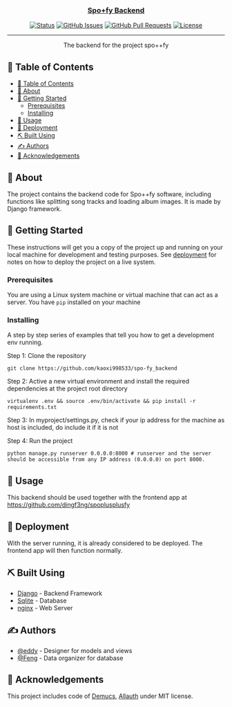 <p align="center">
  <a href="" rel="noopener">
</p>

<h3 align="center">Spo+fy Backend</h3>

<div align="center">

[![Status](https://img.shields.io/badge/status-active-success.svg)]()
[![GitHub Issues](https://img.shields.io/github/issues/kylelobo/The-Documentation-Compendium.svg)](https://github.com/kylelobo/The-Documentation-Compendium/issues)
[![GitHub Pull Requests](https://img.shields.io/github/issues-pr/kylelobo/The-Documentation-Compendium.svg)](https://github.com/kylelobo/The-Documentation-Compendium/pulls)
[![License](https://img.shields.io/badge/license-MIT-blue.svg)](/LICENSE)

</div>

---

<p align="center"> The backend for the project spo++fy
    <br> 
</p>

## 📝 Table of Contents

- [📝 Table of Contents](#-table-of-contents)
- [🧐 About ](#-about-)
- [🏁 Getting Started ](#-getting-started-)
  - [Prerequisites](#prerequisites)
  - [Installing](#installing)
- [🎈 Usage ](#-usage-)
- [🚀 Deployment ](#-deployment-)
- [⛏️ Built Using ](#️-built-using-)
- [✍️ Authors ](#️-authors-)
- [🎉 Acknowledgements ](#-acknowledgements-)

## 🧐 About <a name = "about"></a>

The project contains the backend code for Spo++fy software, including functions like splitting song tracks and loading album images. It is made by Django framework. 

## 🏁 Getting Started <a name = "getting_started"></a>

These instructions will get you a copy of the project up and running on your local machine for development and testing purposes. See [deployment](#deployment) for notes on how to deploy the project on a live system.

### Prerequisites

You are using a Linux system machine or virtual machine that can act as a server. You have `pip` installed on your machine


### Installing

A step by step series of examples that tell you how to get a development env running.


Step 1: Clone the repository
```
git clone https://github.com/kaoxi998533/spo-fy_backend
```

Step 2: Active a new virtual environment and install the required dependencies at the project root directory

```
virtualenv .env && source .env/bin/activate && pip install -r requirements.txt
```
Step 3: In myproject/settings.py, check if your ip address for the machine as host is included, do include it if it is not

Step 4: Run the project
```
python manage.py runserver 0.0.0.0:8000 # runserver and the server should be accessible from any IP address (0.0.0.0) on port 8000.

```


## 🎈 Usage <a name="usage"></a>

This backend should be used together with the frontend app at https://github.com/dingf3ng/spoplusplusfy

## 🚀 Deployment <a name = "deployment"></a>

With the server running, it is already considered to be deployed. The frontend app will then function normally. 

## ⛏️ Built Using <a name = "built_using"></a>

- [Django](https://www.djangoproject.com/) - Backend Framework
- [Sqlite](https://sqlite.org/) - Database
- [nginx](https://nginx.org/) - Web Server

## ✍️ Authors <a name = "authors"></a>

- [@eddy](https://github.com/kaoxi998533) - Designer for models and views
- [@Feng](https://github.com/dingf3ng) - Data organizer for database


## 🎉 Acknowledgements <a name = "acknowledgement"></a>

This project includes code of [Demucs](https://github.com/adefossez/demucs), [Allauth](https://github.com/pennersr/django-allauth) under MIT license.